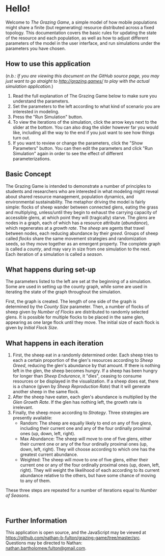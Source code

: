 # Hello!

Welcome to _The Grazing Game_, a simple model of how mobile populations might share a finite (but regenerating) resource distributed across a fixed topology. This documentation covers the basic rules for updating the state of the resource and each population, as well as how to adjust different parameters of the model in the user interface, and run simulations under the parameters you have chosen.

## How to use this application

(_n.b.: If you are viewing this document on the GitHub source page, you may just want to go straight to http://grazing.games/ to play with the actual simulation application._)

1. Read the full explanation of The Grazing Game below to make sure you understand the parameters.
1. Set the parameters to the left according to what kind of scenario you are interested in modeling.
1. Press the "Run Simulation" button.
1. To view the iterations of the simulation, click the arrow keys next to the slider at the bottom. You can also drag the slider however far you would like, including all the way to the end if you just want to see how things turn out.
1. If you want to review or change the parameters, click the "Show Parameters" button. You can then edit the parameters and click "Run Simulation" again in order to see the effect of different parameterizations.

## Basic Concept

The Grazing Game is intended to demonstrate a number of principles to students and researchers who are interested in what modeling might reveal about shared resource management, population dynamics, and environmental sustainability. The metaphor driving the model is fairly simple: flocks of sheep wander between connected glens, eating the grass and multiplying, unless/until they begin to exhaust the carrying capacity of accessible glens, at which point they will (tragically) starve. The _glens_ are nodes in a graph, each of which has a resource attribute (_abundance_), which regenerates at a _growth rate_. The _sheep_ are agents that travel between nodes, each reducing abundance by their _greed_. Groups of sheep called _flocks_ share the same movement strategies and randomization seeds, so they move together as an emergent property. The complete graph is called a _county_, and may vary in size from one simulation to the next. Each iteration of a simulation is called a _season_.

## What happens during set-up

The parameters listed to the left are set at the beginning of a simulation. Some are used in setting up the county graph, while some are used in iterating the state of the graph throughout the simulation.

First, the graph is created. The length of one side of the graph is determined by the _County Size_ parameter. Then, a number of flocks of sheep given by _Number of Flocks_ are distributed to randomly selected glens. It is possible for multiple flocks to be placed in the same glen, appearing as one large flock until they move. The initial size of each flock is given by _Initial Flock Size_.

## What happens in each iteration

1. First, the sheep eat in a randomly determined order. Each sheep tries to each a certain proportion of the glen's resources according to _Sheep Greed_, reducing the glen's abundance by that amount. If there is nothing left in the glen, the sheep becomes hungry. If a sheep has been hungry for longer than _Sheep Endurance_, it "dies", ceasing to consume resources or be displayed in the visualization. If a sheep does eat, there is a chance (given by _Sheep Reproduction Rate_) that it will generate another sheep in the same flock.
1. After the sheep have eaten, each glen's abundance is multiplied by the _Glen Growth Rate_. If the glen has nothing left, the growth rate is irrelevant.
1. Finally, the sheep move according to _Strategy_. Three strategies are presently available:
   * Random: The sheep are equally likely to end on any of five glens, including their current one and any of the four ordinally proximal ones (up, down, left, right).
   * Max Abundance: The sheep will move to one of five glens, either their current one or any of the four ordinally proximal ones (up, down, left, right). They will choose according to which one has the greatest current abundance.
   * Weighted: The sheep will move to one of five glens, either their current one or any of the four ordinally proximal ones (up, down, left, right). They will weight the likelihood of each according to its current abundance relative to the others, but have some chance of moving to any of them.

These three steps are repeated for a number of iterations equal to _Number of Seasons_.

<br>

## Further Information

This application is open source, and the JavaScript may be viewed at https://github.com/nathan-b-fulton/grazing-game/tree/master/src. Questions may be directed to Nathan: nathan.bartholomew.fulton@gmail.com.

<br>